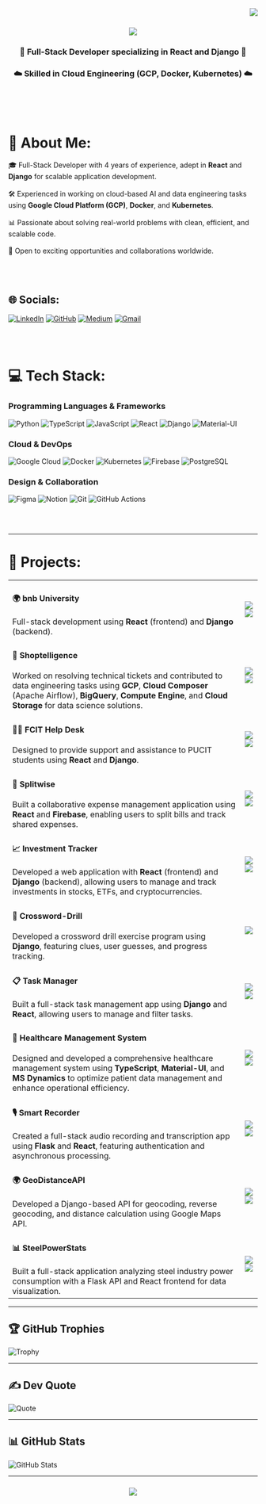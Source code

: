 <!-- Visitor Badge -->
<img align="right" src="https://visitor-badge.laobi.icu/badge?page_id=jmlombardi.jmlombardi" />

<!-- Animated Header -->
<h1 align="center">
    <img src="https://readme-typing-svg.herokuapp.com/?font=Righteous&size=35&center=true&vCenter=true&width=500&height=70&duration=4000&lines=Hello+World!+👋;+I'm+Ayesha+Zafar+Dar!;" />
</h1>



<!-- Introduction -->
<h3 align="center">🔬 Full-Stack Developer specializing in React and Django 🔧</h3>
<h3 align="center">☁️ Skilled in Cloud Engineering (GCP, Docker, Kubernetes) ☁️</h3>

<br>
<br>
<br>


# 💫 About Me:
🎓 Full-Stack Developer with 4 years of experience, adept in **React** and **Django** for scalable application development.<br>  
🛠️ Experienced in working on cloud-based AI and data engineering tasks using **Google Cloud Platform (GCP)**, **Docker**, and **Kubernetes**.<br>  
📊 Passionate about solving real-world problems with clean, efficient, and scalable code.<br>  
🎯 Open to exciting opportunities and collaborations worldwide.


<br>
<br>


## 🌐 Socials:
[![LinkedIn](https://img.shields.io/badge/LinkedIn-%230077B5.svg?logo=linkedin&logoColor=white)](https://linkedin.com/in/ayeshazafardar) 
[![GitHub](https://img.shields.io/badge/GitHub-%2312100E.svg?logo=github&logoColor=white)](https://github.com/AyeshaZafarDar) 
[![Medium](https://img.shields.io/badge/Medium-12100E?logo=medium&logoColor=white)](https://medium.com/@ayeshazafardar3114) 
[![Gmail](https://img.shields.io/badge/Gmail-D14836?logo=gmail&logoColor=white)](mailto:ayeshazafardar3114@gmail.com)


<br>
<br>

# 💻 Tech Stack:
### **Programming Languages & Frameworks**
![Python](https://img.shields.io/badge/python-%2314354C.svg?style=for-the-badge&logo=python&logoColor=white) 
![TypeScript](https://img.shields.io/badge/typescript-%23007ACC.svg?style=for-the-badge&logo=typescript&logoColor=white) 
![JavaScript](https://img.shields.io/badge/javascript-%23F7DF1E.svg?style=for-the-badge&logo=javascript&logoColor=black) 
![React](https://img.shields.io/badge/react-%2320232A.svg?style=for-the-badge&logo=react&logoColor=%2361DAFB) 
![Django](https://img.shields.io/badge/django-%23092E20.svg?style=for-the-badge&logo=django&logoColor=white) 
![Material-UI](https://img.shields.io/badge/Material--UI-%230081CB.svg?style=for-the-badge&logo=mui&logoColor=white) 

### **Cloud & DevOps**
![Google Cloud](https://img.shields.io/badge/GoogleCloud-%234285F4.svg?style=for-the-badge&logo=google-cloud&logoColor=white) 
![Docker](https://img.shields.io/badge/docker-%230db7ed.svg?style=for-the-badge&logo=docker&logoColor=white) 
![Kubernetes](https://img.shields.io/badge/kubernetes-%23326CE5.svg?style=for-the-badge&logo=kubernetes&logoColor=white) 
![Firebase](https://img.shields.io/badge/Firebase-%23039BE5.svg?style=for-the-badge&logo=firebase) 
![PostgreSQL](https://img.shields.io/badge/postgresql-%23316192.svg?style=for-the-badge&logo=postgresql&logoColor=white)

### **Design & Collaboration**
![Figma](https://img.shields.io/badge/Figma-%23F24E1E.svg?style=for-the-badge&logo=figma&logoColor=white) 
![Notion](https://img.shields.io/badge/Notion-%23000000.svg?style=for-the-badge&logo=notion&logoColor=white) 
![Git](https://img.shields.io/badge/Git-%23F05033.svg?style=for-the-badge&logo=git&logoColor=white) 
![GitHub Actions](https://img.shields.io/badge/GitHub%20Actions-%232671E5.svg?style=for-the-badge&logo=githubactions&logoColor=white)

<br>
<br>


---

# 🔖 Projects:
<table>
  <tr>
    <td>
      <h4>🌍 <b>bnb University</b></h4>
      Full-stack development using <b>React</b> (frontend) and <b>Django</b> (backend).
    </td>
    <td align="center">
      <img src="https://img.shields.io/badge/-React-blue?style=flat-square&logo=react" />
      <img src="https://img.shields.io/badge/-Django-green?style=flat-square&logo=django" />
    </td>
  </tr>
  <tr>
    <td>
      <h4>🔄 <b>Shoptelligence</b></h4>
      Worked on resolving technical tickets and contributed to data engineering tasks using <b>GCP</b>, <b>Cloud Composer</b> (Apache Airflow), <b>BigQuery</b>, <b>Compute Engine</b>, and <b>Cloud Storage</b> for data science solutions.
    </td>
    <td align="center">
      <img src="https://img.shields.io/badge/-GCP-blue?style=flat-square&logo=google-cloud" />
      <img src="https://img.shields.io/badge/-Apache%20Airflow-darkblue?style=flat-square&logo=apache-airflow" />
    </td>
  </tr>
  <tr>
    <td>
      <h4>👩‍🏫 <b>FCIT Help Desk</b></h4>
      Designed to provide support and assistance to PUCIT students using <b>React</b> and <b>Django</b>.
    </td>
    <td align="center">
      <img src="https://img.shields.io/badge/-React-blue?style=flat-square&logo=react" />
      <img src="https://img.shields.io/badge/-Django-green?style=flat-square&logo=django" />
    </td>
  </tr>
  <tr>
    <td>
      <h4>🤝 <b>Splitwise</b></h4>
      Built a collaborative expense management application using <b>React</b> and <b>Firebase</b>, enabling users to split bills and track shared expenses.
    </td>
    <td align="center">
      <img src="https://img.shields.io/badge/-React-blue?style=flat-square&logo=react" />
      <img src="https://img.shields.io/badge/-Firebase-orange?style=flat-square&logo=firebase" />
    </td>
  </tr>
  <tr>
    <td>
      <h4>📈 <b>Investment Tracker</b></h4>
      Developed a web application with <b>React</b> (frontend) and <b>Django</b> (backend), allowing users to manage and track investments in stocks, ETFs, and cryptocurrencies.
    </td>
    <td align="center">
      <img src="https://img.shields.io/badge/-React-blue?style=flat-square&logo=react" />
      <img src="https://img.shields.io/badge/-Django-green?style=flat-square&logo=django" />
    </td>
  </tr>
  <tr>
    <td>
      <h4>🧩 <b>Crossword-Drill</b></h4>
      Developed a crossword drill exercise program using <b>Django</b>, featuring clues, user guesses, and progress tracking.
    </td>
    <td align="center">
      <img src="https://img.shields.io/badge/-Django-green?style=flat-square&logo=django" />
    </td>
  </tr>
  <tr>
    <td>
      <h4>📋 <b>Task Manager</b></h4>
      Built a full-stack task management app using <b>Django</b> and <b>React</b>, allowing users to manage and filter tasks.
    </td>
    <td align="center">
      <img src="https://img.shields.io/badge/-React-blue?style=flat-square&logo=react" />
      <img src="https://img.shields.io/badge/-Django-green?style=flat-square&logo=django" />
    </td>
  </tr>
  <tr>
    <td>
      <h4>🏥 <b>Healthcare Management System</b></h4>
      Designed and developed a comprehensive healthcare management system using <b>TypeScript</b>, <b>Material-UI</b>, and <b>MS Dynamics</b> to optimize patient data management and enhance operational efficiency.
    </td>
    <td align="center">
      <img src="https://img.shields.io/badge/-TypeScript-blue?style=flat-square&logo=typescript" />
      <img src="https://img.shields.io/badge/-Material--UI-blueviolet?style=flat-square&logo=mui" />
    </td>
  </tr>
  <tr>
    <td>
      <h4>🎙 <b>Smart Recorder</b></h4>
      Created a full-stack audio recording and transcription app using <b>Flask</b> and <b>React</b>, featuring authentication and asynchronous processing.
    </td>
    <td align="center">
      <img src="https://img.shields.io/badge/-React-blue?style=flat-square&logo=react" />
      <img src="https://img.shields.io/badge/-Flask-grey?style=flat-square&logo=flask" />
    </td>
  </tr>
  <tr>
    <td>
      <h4>🌍 <b>GeoDistanceAPI</b></h4>
      Developed a Django-based API for geocoding, reverse geocoding, and distance calculation using Google Maps API.
    </td>
    <td align="center">
      <img src="https://img.shields.io/badge/-Django-green?style=flat-square&logo=django" />
      <img src="https://img.shields.io/badge/-Google%20Maps-orange?style=flat-square&logo=googlemaps" />
    </td>
  </tr>
  <tr>
    <td>
      <h4>📊 <b>SteelPowerStats</b></h4>
      Built a full-stack application analyzing steel industry power consumption with a Flask API and React frontend for data visualization.
    </td>
    <td align="center">
      <img src="https://img.shields.io/badge/-React-blue?style=flat-square&logo=react" />
      <img src="https://img.shields.io/badge/-Flask-grey?style=flat-square&logo=flask" />
    </td>
  </tr>
</table>

---

## 🏆 GitHub Trophies
![Trophy](https://github-profile-trophy.vercel.app/?username=AyeshaZafarDar&theme=radical&no-frame=false&margin-w=4)

---

## ✍️ Dev Quote
![Quote](https://quotes-github-readme.vercel.app/api?type=horizontal&theme=radical)

---

## 📊 GitHub Stats
![GitHub Stats](https://github-readme-stats.vercel.app/api?username=AyeshaZafarDar&show_icons=true&theme=radical)

---

<h3 align="center">
    <img src="https://readme-typing-svg.herokuapp.com/?font=Righteous&size=25&center=true&vCenter=true&width=500&height=70&duration=4000&lines=Thank+you+for+visiting!+👋;Feel+free+to+connect+with+me!;Open+for+collaborations!">
</h3>
